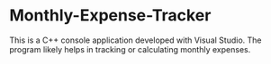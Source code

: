 # Monthly-Expense-Tracker
This is a C++ console application developed with Visual Studio. The program likely helps in tracking or calculating monthly expenses.
